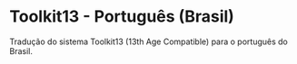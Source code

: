 # Toolkit13 - Português (Brasil)
Tradução do sistema Toolkit13 (13th Age Compatible) para o português do Brasil.
